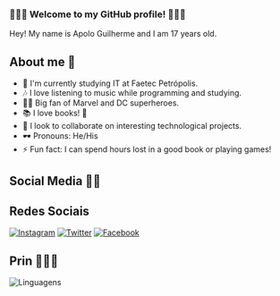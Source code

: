 ### 👨🏾‍💻 Welcome to my GitHub profile! 👨🏾‍🦱
Hey!
My name is Apolo Guilherme and I am 17 years old.

## About me 💖

- 🔭 I'm currently studying IT at Faetec Petrópolis.
- 🎶 I love listening to music while programming and studying.
- 🦸‍♀️ Big fan of Marvel and DC superheroes.
- 📚 I love books! 💖
- 👯 I look to collaborate on interesting technological projects.
- 🕶 Pronouns: He/His
- ⚡ Fun fact: I can spend hours lost in a good book or playing games!

## Social Media 🤳🏾

## Redes Sociais

[![Instagram](https://img.shields.io/badge/Instagram-%23E4405F?style=for-the-badge&logo=instagram&logoColor=white)](https://www.instagram.com/apolo_guilherme/)
[![Twitter](https://img.shields.io/badge/Twitter-%231DA1F2?style=for-the-badge&logo=twitter&logoColor=white)](https://twitter.com/ApoloG34383)
[![Facebook](https://img.shields.io/badge/Facebook-%231877F2?style=for-the-badge&logo=facebook&logoColor=white)](https://www.facebook.com/profile.php?id=100075855957006)


## Prin 👨🏾‍💻
![Linguagens](https://img.shields.io/github/languages/count/Apolo-Gui/TCC)
